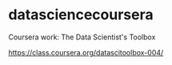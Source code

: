 datasciencecoursera
===============

Coursera work: The Data Scientist's Toolbox

https://class.coursera.org/datascitoolbox-004/

